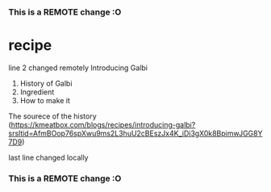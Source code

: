 ### This is a REMOTE change :O
# recipe
line 2 changed remotely
Introducing Galbi
1. History of Galbi
2. Ingredient
3. How to make it

The sourece of the history (https://kmeatbox.com/blogs/recipes/introducing-galbi?srsltid=AfmBOop76spXwu9ms2L3huU2cBEszJx4K_iDi3gX0k8BpimwJGG8Y7D9)

last line changed locally
### This is a REMOTE change :O
